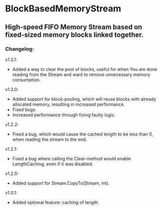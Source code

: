 # BlockBasedMemoryStream
## High-speed FIFO Memory Stream based on fixed-sized memory blocks linked together.

### **Changelog:**
v1.3.1:
- Added a way to clear the pool of blocks, useful for when You are done reading from the Stream and want to remove unnecessary memory consumption.

v1.3.0:
- Added support for block-pooling, which will reuse blocks with already allocated memory, resulting in increased performance.
- Fixed bugs.
- Increased performance through fixing faulty logic.

v1.2.2:
- Fixed a bug, which would cause the cached length to be less than 0, when reading the stream to the end.

v1.2.1:
- Fixed a bug where calling the Clear-method would enable LengthCaching, even if it was disabled.

v1.2.0:
- Added support for Stream.CopyTo(Stream, int).

v1.0.1:
- Added optional feature: caching of length.
